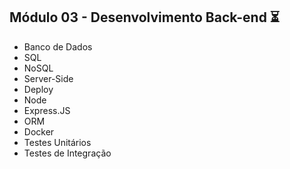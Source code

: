 ## Módulo 03 - Desenvolvimento Back-end :hourglass_flowing_sand:
- Banco de Dados
- SQL
- NoSQL
- Server-Side
- Deploy
- Node
- Express.JS
- ORM
- Docker
- Testes Unitários
- Testes de Integração
